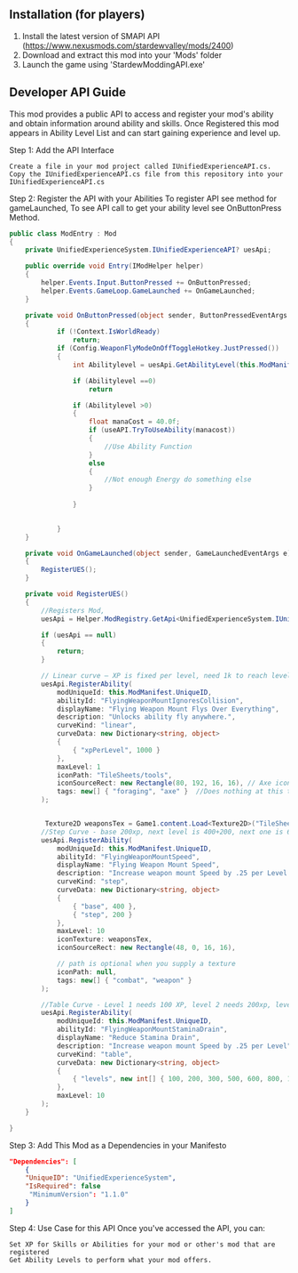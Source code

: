 ﻿
## Installation (for players)

1. Install the latest version of SMAPI API (https://www.nexusmods.com/stardewvalley/mods/2400)
2. Download and extract this mod into your 'Mods' folder
3. Launch the game using 'StardewModdingAPI.exe'

## Developer API Guide
This mod provides a public API to access and register your mod's ability and obtain information around ability and skills.
Once Registered this mod appears in Ability Level List and can start gaining experience and level up.

Step 1: Add the API Interface

    Create a file in your mod project called IUnifiedExperienceAPI.cs.
    Copy the IUnifiedExperienceAPI.cs file from this repository into your IUnifiedExperienceAPI.cs


Step 2: Register the API with your Abilities
To register API see method for gameLaunched, To see API call to get your ability level see OnButtonPress Method.
```csharp
public class ModEntry : Mod
{
    private UnifiedExperienceSystem.IUnifiedExperienceAPI? uesApi;  

    public override void Entry(IModHelper helper)
    {
        helper.Events.Input.ButtonPressed += OnButtonPressed;
        helper.Events.GameLoop.GameLaunched += OnGameLaunched;
    }

    private void OnButtonPressed(object sender, ButtonPressedEventArgs e)
    {
            if (!Context.IsWorldReady)
                return;
            if (Config.WeaponFlyModeOnOffToggleHotkey.JustPressed())
            {
                int Abilitylevel = uesApi.GetAbilityLevel(this.ModManifest.UniqueID, "FlyingWeaponMountIgnoresCollision");

                if (Abilitylevel ==0)
                    return

                if (Abilitylevel >0)
                {
                    float manaCost = 40.0f;
                    if (useAPI.TryToUseAbility(manacost))
                    {
                        //Use Ability Function
                    }
                    else
                    {
                        //Not enough Energy do something else
                    }
                    
                }

                
            }
    }

    private void OnGameLaunched(object sender, GameLaunchedEventArgs e)
    {
        RegisterUES();
    }

    private void RegisterUES()
    {
        //Registers Mod,
        uesApi = Helper.ModRegistry.GetApi<UnifiedExperienceSystem.IUnifiedExperienceAPI>("Darkmushu.UnifiedExperienceSystem");

        if (uesApi == null)
        {
            return;
        }

        // Linear curve — XP is fixed per level, need 1k to reach level 1, if level was set to 10, then need 10k xp to reach level 10.
        uesApi.RegisterAbility(
            modUniqueId: this.ModManifest.UniqueID,
            abilityId: "FlyingWeaponMountIgnoresCollision",
            displayName: "Flying Weapon Mount Flys Over Everything",
            description: "Unlocks ability fly anywhere.",
            curveKind: "linear",
            curveData: new Dictionary<string, object>
            {
                { "xpPerLevel", 1000 }
            },
            maxLevel: 1
            iconPath: "TileSheets/tools",
            iconSourceRect: new Rectangle(80, 192, 16, 16), // Axe icon
            tags: new[] { "foraging", "axe" }  //Does nothing at this time but might use to sort listing in future
        );


         Texture2D weaponsTex = Game1.content.Load<Texture2D>("TileSheets/weapons");
        //Step Curve - base 200xp, next level is 400+200, next one is 600+200... at level 10 it's 400+(10-1)*200 = 2200, total experience need to reach 10 is 13k xp
        uesApi.RegisterAbility(
            modUniqueId: this.ModManifest.UniqueID,
            abilityId: "FlyingWeaponMountSpeed",
            displayName: "Flying Weapon Mount Speed",
            description: "Increase weapon mount Speed by .25 per Level.",
            curveKind: "step",
            curveData: new Dictionary<string, object>
            {
                { "base", 400 },
                { "step", 200 }
            },
            maxLevel: 10
            iconTexture: weaponsTex,
            iconSourceRect: new Rectangle(48, 0, 16, 16), 

            // path is optional when you supply a texture
            iconPath: null,
            tags: new[] { "combat", "weapon" }
        );

        //Table Curve - Level 1 needs 100 XP, level 2 needs 200xp, level 3 need 300 xp, level 10 needs 1500xp, total xp to reach level 10 is 7300XP.
        uesApi.RegisterAbility(
            modUniqueId: this.ModManifest.UniqueID,
            abilityId: "FlyingWeaponMountStaminaDrain",
            displayName: "Reduce Stamina Drain",
            description: "Increase weapon mount Speed by .25 per Level",
            curveKind: "table",
            curveData: new Dictionary<string, object>
            {
                { "levels", new int[] { 100, 200, 300, 500, 600, 800, 1000, 1100, 1200, 1500 } }
            },
            maxLevel: 10
        );
    }

}
```
  
Step 3: Add This Mod as a Dependencies in your Manifesto
```json
"Dependencies": [
    {
    "UniqueID": "UnifiedExperienceSystem",
    "IsRequired": false
     "MinimumVersion": "1.1.0"
    }
]
```

Step 4: Use Case for this API
Once you've accessed the API, you can:

    Set XP for Skills or Abilities for your mod or other's mod that are registered
    Get Ability Levels to perform what your mod offers.
       